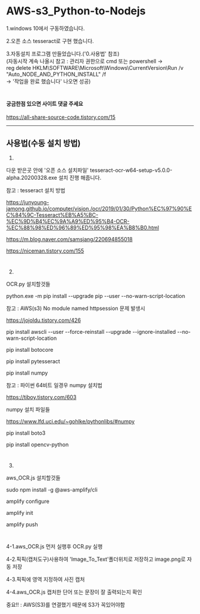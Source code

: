 # AWS-s3_Python-to-Nodejs

1.windows 10에서 구동하였습니다.

2.오픈 소스 tesseract로 구현 했습니다.

3.자동설치 프로그램 만들었습니다.('0.사용법' 참조)  
(자동시작 계속 나올시 참고 : 
관리자 권한으로 cmd 또는 powershell ->  
reg delete HKLM\SOFTWARE\Microsoft\Windows\CurrentVersion\Run /v "Auto_NODE_AND_PYTHON_INSTALL" /f  
-> '작업을 완료 했습니다' 나오면 성공)
　  
　  
   
#### 궁금한점 있으면 사이트 댓글 주세요
https://all-share-source-code.tistory.com/15

--------------------------------------------

## 사용법(수동 설치 방법)  

1.

다운 받은곳 안에 '오픈 소스 설치파일' tesseract-ocr-w64-setup-v5.0.0-alpha.20200328.exe 설치 진행 해줍니다.

참고 : tesseract 설치 방법

https://junyoung-jamong.github.io/computer/vision,/ocr/2019/01/30/Python%EC%97%90%EC%84%9C-Tesseract%EB%A5%BC-%EC%9D%B4%EC%9A%A9%ED%95%B4-OCR-%EC%88%98%ED%96%89%ED%95%98%EA%B8%B0.html

https://m.blog.naver.com/samsjang/220694855018

https://niceman.tistory.com/155

#

2.

OCR.py 설치할것들

python.exe -m pip install --upgrade pip --user --no-warn-script-location

참고 : AWS(s3) No module named httpsession 문제 발생시

https://jojoldu.tistory.com/426

pip install awscli --user --force-reinstall --upgrade --ignore-installed --no-warn-script-location

pip install botocore

pip install pytesseract

pip install numpy

참고 : 파이썬 64비트 일경우 numpy 설치법

https://tiboy.tistory.com/603

numpy 설치 파일들

https://www.lfd.uci.edu/~gohlke/pythonlibs/#numpy

pip install boto3

pip install opencv-python

#

3.

aws_OCR.js 설치할것들

sudo npm install -g @aws-amplify/cli

amplify configure

amplify init

amplify push

#

4-1.aws_OCR.js 먼저 실행후 OCR.py 실행

4-2.픽픽(캡처도구)사용하여 'Image_To_Text'폴더위치로 저장하고 image.png로 자동 저장

4-3.픽픽에 영역 지정하여 사진 캡처

4-4.aws_OCR.js 캡처한 단어 또는 문장이 잘 출력되는지 확인

중요!! : AWS(S3)를 연결했기 때문에 S3가 꼭있어야함
